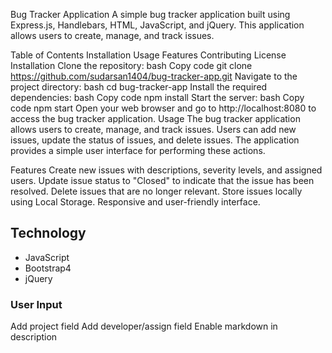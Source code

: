 Bug Tracker Application
A simple bug tracker application built using Express.js, Handlebars, HTML, JavaScript, and jQuery. This application allows users to create, manage, and track issues.

Table of Contents
Installation
Usage
Features
Contributing
License
Installation
Clone the repository:
bash
Copy code
git clone https://github.com/sudarsan1404/bug-tracker-app.git
Navigate to the project directory:
bash
cd bug-tracker-app
Install the required dependencies:
bash
Copy code
npm install
Start the server:
bash
Copy code
npm start
Open your web browser and go to http://localhost:8080 to access the bug tracker application.
Usage
The bug tracker application allows users to create, manage, and track issues. Users can add new issues, update the status of issues, and delete issues. The application provides a simple user interface for performing these actions.

Features
Create new issues with descriptions, severity levels, and assigned users.
Update issue status to "Closed" to indicate that the issue has been resolved.
Delete issues that are no longer relevant.
Store issues locally using Local Storage.
Responsive and user-friendly interface.

## Technology

- JavaScript
- Bootstrap4
- jQuery


### User Input
Add project field
Add developer/assign field
 Enable markdown in description

